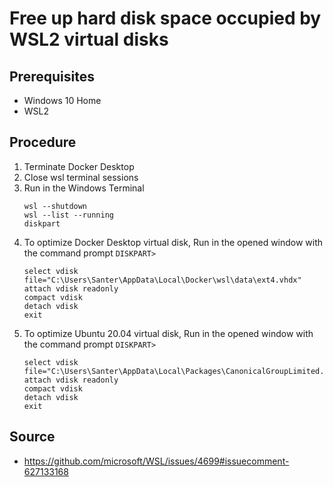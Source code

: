 # Free up hard disk space occupied by WSL2 virtual disks

## Prerequisites

* Windows 10 Home
* WSL2

## Procedure

1. Terminate Docker Desktop
1. Close wsl terminal sessions
1. Run in the Windows Terminal
    ```
    wsl --shutdown
    wsl --list --running
    diskpart
    ```
1. To optimize Docker Desktop virtual disk, Run in the opened window with the command prompt `DISKPART>`
    ```
    select vdisk file="C:\Users\Santer\AppData\Local\Docker\wsl\data\ext4.vhdx"
    attach vdisk readonly
    compact vdisk
    detach vdisk
    exit
    ```
1. To optimize Ubuntu 20.04 virtual disk, Run in the opened window with the command prompt `DISKPART>`
    ```
    select vdisk file="C:\Users\Santer\AppData\Local\Packages\CanonicalGroupLimited.Ubuntu20.04onWindows_79rhkp1fndgsc\LocalState\ext4.vhdx"
    attach vdisk readonly
    compact vdisk
    detach vdisk
    exit
    ```

## Source

* https://github.com/microsoft/WSL/issues/4699#issuecomment-627133168
